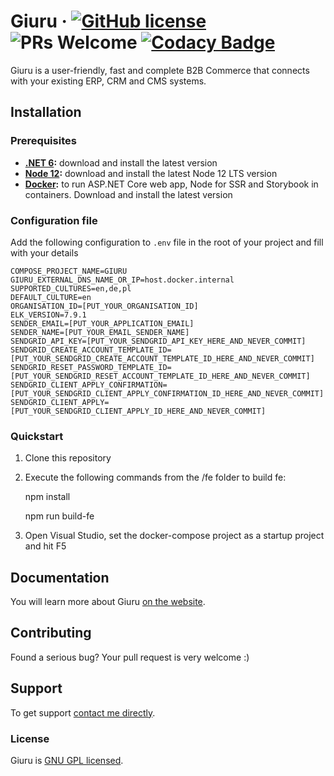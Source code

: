 # Giuru &middot; [![GitHub license](https://img.shields.io/badge/license-GPL-blue.svg)](https://github.com/dawiddworak88/Giuru/blob/master/LICENSE.md) ![PRs Welcome](https://img.shields.io/badge/PRs-welcome-brightgreen.svg) [![Codacy Badge](https://app.codacy.com/project/badge/Grade/8ee660cb3f7b42c1aa7ca8d7d8158b85)](https://www.codacy.com/manual/dawiddworak88/Giuru?utm_source=github.com&amp;utm_medium=referral&amp;utm_content=dawiddworak88/Giuru&amp;utm_campaign=Badge_Grade)

Giuru is a user-friendly, fast and complete B2B Commerce that connects with your existing ERP, CRM and CMS systems. 

## Installation

### Prerequisites

* **[.NET 6](https://dotnet.microsoft.com/download/dotnet/6.0):** download and install the latest version
* **[Node 12](https://nodejs.org/en/download/):** download and install the latest Node 12 LTS version
* **[Docker](http://hub.docker.com/):** to run ASP.NET Core web app, Node for SSR and Storybook in containers. Download and install the latest version

### Configuration file

Add the following configuration to `.env` file in the root of your project and fill with your details

```env
COMPOSE_PROJECT_NAME=GIURU
GIURU_EXTERNAL_DNS_NAME_OR_IP=host.docker.internal
SUPPORTED_CULTURES=en,de,pl
DEFAULT_CULTURE=en
ORGANISATION_ID=[PUT_YOUR_ORGANISATION_ID]
ELK_VERSION=7.9.1
SENDER_EMAIL=[PUT_YOUR_APPLICATION_EMAIL]
SENDER_NAME=[PUT_YOUR_EMAIL_SENDER_NAME]
SENDGRID_API_KEY=[PUT_YOUR_SENDGRID_API_KEY_HERE_AND_NEVER_COMMIT]
SENDGRID_CREATE_ACCOUNT_TEMPLATE_ID=[PUT_YOUR_SENDGRID_CREATE_ACCOUNT_TEMPLATE_ID_HERE_AND_NEVER_COMMIT]
SENDGRID_RESET_PASSWORD_TEMPLATE_ID=[PUT_YOUR_SENDGRID_RESET_ACCOUNT_TEMPLATE_ID_HERE_AND_NEVER_COMMIT]
SENDGRID_CLIENT_APPLY_CONFIRMATION=[PUT_YOUR_SENDGRID_CLIENT_APPLY_CONFIRMATION_ID_HERE_AND_NEVER_COMMIT]
SENDGRID_CLIENT_APPLY=[PUT_YOUR_SENDGRID_CLIENT_APPLY_ID_HERE_AND_NEVER_COMMIT]
```

### Quickstart

1. Clone this repository
2. Execute the following commands from the /fe folder to build fe:

    npm install

    npm run build-fe

3. Open Visual Studio, set the docker-compose project as a startup project and hit F5

## Documentation

You will learn more about Giuru [on the website](https://giuru.com).

## Contributing

Found a serious bug? Your pull request is very welcome :)

## Support

To get support [contact me directly](https://spincoding.com/contact/).

### License

Giuru is [GNU GPL licensed](./LICENSE.md).
